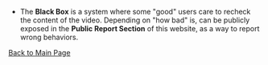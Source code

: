 - The <b>Black Box</b> is a system where some "good" users care to recheck the content of the video. Depending on "how bad" is, can be publicly exposed in the **Public Report Section** of this website, as a way to report wrong behaviors. 

[Back to Main Page](../README.md)